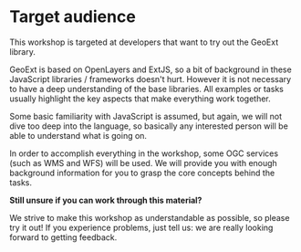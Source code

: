 # Target audience

This workshop is targeted at developers that want to try out the GeoExt library.

GeoExt is based on OpenLayers and ExtJS, so a bit of background in these
JavaScript libraries / frameworks doesn't hurt. However it is not necessary to
have a deep understanding of the base libraries. All examples or tasks
usually highlight the key aspects that make everything work together.

Some basic familiarity with JavaScript is assumed, but again, we will not dive
too deep into the language, so basically any interested person will be able
to understand what is going on.

In order to accomplish everything in the workshop, some OGC services (such as
WMS and WFS) will be used. We will provide you with enough background information
for you to grasp the core concepts behind the tasks.

**Still unsure if you can work through this material?**

We strive to make this workshop as understandable as possible, so please try it
out! If you experience problems, just tell us: we are really looking forward to getting feedback.
